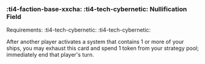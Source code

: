 ### :ti4-faction-base-xxcha: :ti4-tech-cybernetic: **Nullification Field**

Requirements: :ti4-tech-cybernetic: :ti4-tech-cybernetic:

After another player activates a system that contains 1 or more of your ships, you may exhaust this card and spend 1 token from your strategy pool; immediately end that player's turn.
